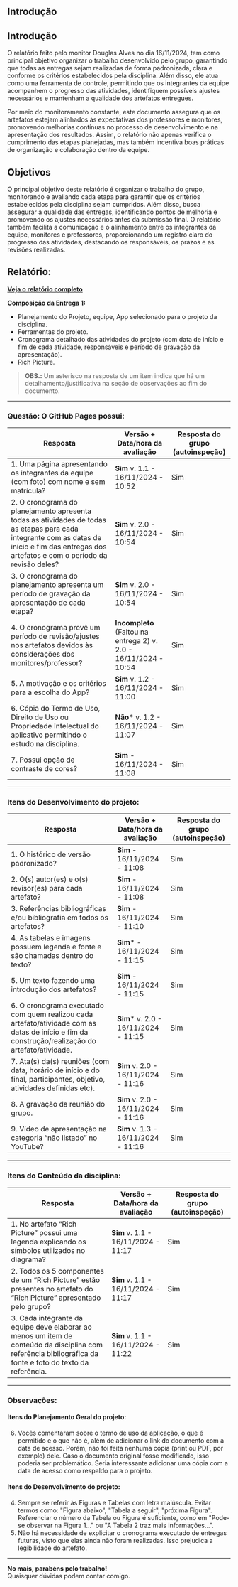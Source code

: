 ## Introdução

## Introdução  

O relatório feito pelo monitor Douglas Alves no dia 16/11/2024, tem como principal objetivo organizar o trabalho desenvolvido pelo grupo, garantindo que todas as entregas sejam realizadas de forma padronizada, clara e conforme os critérios estabelecidos pela disciplina. Além disso, ele atua como uma ferramenta de controle, permitindo que os integrantes da equipe acompanhem o progresso das atividades, identifiquem possíveis ajustes necessários e mantenham a qualidade dos artefatos entregues.  

Por meio do monitoramento constante, este documento assegura que os artefatos estejam alinhados às expectativas dos professores e monitores, promovendo melhorias contínuas no processo de desenvolvimento e na apresentação dos resultados. Assim, o relatório não apenas verifica o cumprimento das etapas planejadas, mas também incentiva boas práticas de organização e colaboração dentro da equipe.  


## Objetivos  

O principal objetivo deste relatório é organizar o trabalho do grupo, monitorando e avaliando cada etapa para garantir que os critérios estabelecidos pela disciplina sejam cumpridos. Além disso, busca assegurar a qualidade das entregas, identificando pontos de melhoria e promovendo os ajustes necessários antes da submissão final. O relatório também facilita a comunicação e o alinhamento entre os integrantes da equipe, monitores e professores, proporcionando um registro claro do progresso das atividades, destacando os responsáveis, os prazos e as revisões realizadas.  


## Relatório: 
**[Veja o relatório completo](relatorio_1.pdf)**

**Composição da Entrega 1:**  
- Planejamento do Projeto, equipe, App selecionado para o projeto da disciplina.  
- Ferramentas do projeto.  
- Cronograma detalhado das atividades do projeto (com data de início e fim de cada atividade, responsáveis e período de gravação da apresentação).  
- Rich Picture.  

> **OBS.:** Um asterisco na resposta de um item indica que há um detalhamento/justificativa na seção de observações ao fim do documento.

---

### Questão: O GitHub Pages possui:

| Resposta                   | Versão + Data/hora da avaliação | Resposta do grupo (autoinspeção) |
|----------------------------|---------------------------------|----------------------------------|
| 1. Uma página apresentando os integrantes da equipe (com foto) com nome e sem matrícula? | **Sim** v. 1.1 - 16/11/2024 - 10:52 | Sim |
| 2. O cronograma do planejamento apresenta todas as atividades de todas as etapas para cada integrante com as datas de início e fim das entregas dos artefatos e com o período da revisão deles? | **Sim** v. 2.0 - 16/11/2024 - 10:54 | Sim |
| 3. O cronograma do planejamento apresenta um período de gravação da apresentação de cada etapa? | **Sim** v. 2.0 - 16/11/2024 - 10:54 | Sim |
| 4. O cronograma prevê um período de revisão/ajustes nos artefatos devidos às considerações dos monitores/professor? | **Incompleto** (Faltou na entrega 2) v. 2.0 - 16/11/2024 - 10:54 | Sim |
| 5. A motivação e os critérios para a escolha do App? | **Sim** v. 1.2 - 16/11/2024 - 11:00 | Sim |
| 6. Cópia do Termo de Uso, Direito de Uso ou Propriedade Intelectual do aplicativo permitindo o estudo na disciplina. | **Não*** v. 1.2 - 16/11/2024 - 11:07 | Sim |
| 7. Possui opção de contraste de cores? | **Sim** - 16/11/2024 - 11:08 | Sim |

---

### Itens do Desenvolvimento do projeto:

| Resposta                                                   | Versão + Data/hora da avaliação | Resposta do grupo (autoinspeção) |
|------------------------------------------------------------|---------------------------------|----------------------------------|
| 1. O histórico de versão padronizado?                      | **Sim** - 16/11/2024 - 11:08   | Sim                              |
| 2. O(s) autor(es) e o(s) revisor(es) para cada artefato?    | **Sim** - 16/11/2024 - 11:08   | Sim                              |
| 3. Referências bibliográficas e/ou bibliografia em todos os artefatos? | **Sim** - 16/11/2024 - 11:10   | Sim                              |
| 4. As tabelas e imagens possuem legenda e fonte e são chamadas dentro do texto? | **Sim*** - 16/11/2024 - 11:15   | Sim                              |
| 5. Um texto fazendo uma introdução dos artefatos?           | **Sim** - 16/11/2024 - 11:15   | Sim                              |
| 6. O cronograma executado com quem realizou cada artefato/atividade com as datas de início e fim da construção/realização do artefato/atividade. | **Sim*** v. 2.0 - 16/11/2024 - 11:15 | Sim                              |
| 7. Ata(s) da(s) reuniões (com data, horário de início e do final, participantes, objetivo, atividades definidas etc). | **Sim** v. 2.0 - 16/11/2024 - 11:16 | Sim |
| 8. A gravação da reunião do grupo.                         | **Sim** v. 2.0 - 16/11/2024 - 11:16 | Sim                              |
| 9. Vídeo de apresentação na categoria “não listado” no YouTube? | **Sim** v. 1.3 - 16/11/2024 - 11:16 | Sim |

---

### Itens do Conteúdo da disciplina:

| Resposta                                                   | Versão + Data/hora da avaliação | Resposta do grupo (autoinspeção) |
|------------------------------------------------------------|---------------------------------|----------------------------------|
| 1. No artefato “Rich Picture” possui uma legenda explicando os símbolos utilizados no diagrama? | **Sim** v. 1.1 - 16/11/2024 - 11:17 | Sim |
| 2. Todos os 5 componentes de um “Rich Picture” estão presentes no artefato do “Rich Picture” apresentado pelo grupo? | **Sim** v. 1.1 - 16/11/2024 - 11:17 | Sim |
| 3. Cada integrante da equipe deve elaborar ao menos um item de conteúdo da disciplina com referência bibliográfica da fonte e foto do texto da referência. | **Sim** v. 1.1 - 16/11/2024 - 11:22 | Sim |

---

### Observações:

#### Itens do Planejamento Geral do projeto:
6. Vocês comentaram sobre o termo de uso da aplicação, o que é permitido e o que não é, além de adicionar o link do documento com a data de acesso. Porém, não foi feita nenhuma cópia (print ou PDF, por exemplo) dele. Caso o documento original fosse modificado, isso poderia ser problemático. Seria interessante adicionar uma cópia com a data de acesso como respaldo para o projeto.

#### Itens do Desenvolvimento do projeto:
4. Sempre se referir às Figuras e Tabelas com letra maiúscula. Evitar termos como: "Figura abaixo", "Tabela a seguir", "próxima Figura". Referenciar o número da Tabela ou Figura é suficiente, como em "Pode-se observar na Figura 1..." ou "A Tabela 2 traz mais informações...".  
6. Não há necessidade de explicitar o cronograma executado de entregas futuras, visto que elas ainda não foram realizadas. Isso prejudica a legibilidade do artefato.

---

**No mais, parabéns pelo trabalho!**  
Quaisquer dúvidas podem contar comigo.
